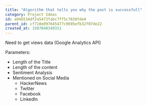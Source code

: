 ```yaml
---
title: "Algorithm that tells you why the post is successfull"
category: Project Ideas
id: a946534df2a5473fabc7ff5c7838fde4
parent_id: cf710e097645477c9695efb32f07de22
created_at: 1587040349311
---
```


Need to get views data (Google Analytics API)

Parameters:
* Length of the Title
* Length of the content
* Sentiment Analysis
* Mentioned on Social Media
	* HackerNews
	* Twitter
	* Facebook
	* LinkedIn
    